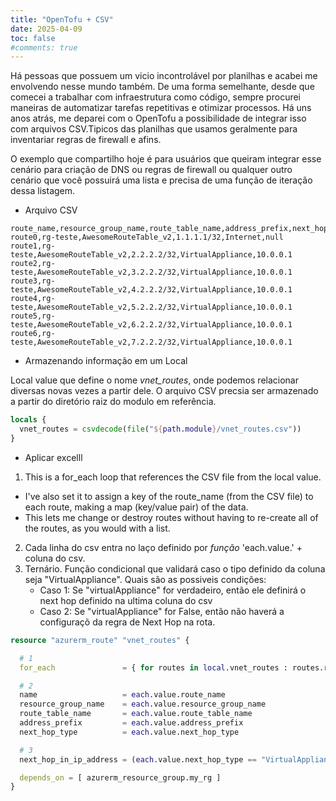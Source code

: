 ```yaml
---
title: "OpenTofu + CSV"
date: 2025-04-09
toc: false
#comments: true
---
```


Há pessoas que possuem um vicio incontrolável por planilhas e acabei me envolvendo nesse mundo também. De uma forma semelhante, desde que comecei a trabalhar com infraestrutura como código, sempre procurei maneiras de automatizar tarefas repetitivas e otimizar processos. Há uns anos atrás, me deparei com o OpenTofu a possibilidade de integrar isso com arquivos CSV.Tipicos das planilhas que usamos geralmente para inventariar regras de firewall e afins.

O exemplo que compartilho hoje é para usuários que queiram integrar esse cenário para criação de DNS ou regras de firewall ou qualquer outro cenário que você possuirá uma lista e precisa de uma função de iteração dessa listagem. 

- Arquivo CSV

```csv
route_name,resource_group_name,route_table_name,address_prefix,next_hop_type,next_hop_in_ip_address
route0,rg-teste,AwesomeRouteTable_v2,1.1.1.1/32,Internet,null
route1,rg-teste,AwesomeRouteTable_v2,2.2.2.2/32,VirtualAppliance,10.0.0.1
route2,rg-teste,AwesomeRouteTable_v2,3.2.2.2/32,VirtualAppliance,10.0.0.1
route3,rg-teste,AwesomeRouteTable_v2,4.2.2.2/32,VirtualAppliance,10.0.0.1
route4,rg-teste,AwesomeRouteTable_v2,5.2.2.2/32,VirtualAppliance,10.0.0.1
route5,rg-teste,AwesomeRouteTable_v2,6.2.2.2/32,VirtualAppliance,10.0.0.1
route6,rg-teste,AwesomeRouteTable_v2,7.2.2.2/32,VirtualAppliance,10.0.0.1
```

- Armazenando informação em um Local

Local value que define o nome *vnet_routes*, onde podemos relacionar diversas novas vezes a partir dele.
O arquivo CSV precsia ser armazenado a partir do diretório raiz do modulo em referência.

```terraform
locals {
  vnet_routes = csvdecode(file("${path.module}/vnet_routes.csv"))
}
```

- Aplicar excelll
1. This is a for_each loop that references the CSV file from the local value.
  - I've also set it to assign a key of the route_name (from the CSV file) to each route, making a map (key/value pair) of the data.
  - This lets me change or destroy routes without having to re-create all of the routes, as you would with a list.
2. Cada linha do csv entra no laço definido por *função* 'each.value.' + coluna do csv.
3. Ternário. Função condicional que validará caso o tipo definido da coluna seja "VirtualAppliance". Quais são as possiveis condições:
   - Caso 1: Se "virtualAppliance" for verdadeiro, então ele definirá o next hop definido na ultima coluna do csv
   - Caso 2: Se "virtualAppliance" for False, então não haverá a configuraçõ da regra de Next Hop na rota.  
   
```terraform
resource "azurerm_route" "vnet_routes" {

  # 1
  for_each               = { for routes in local.vnet_routes : routes.route_name => routes }

  # 2
  name                   = each.value.route_name
  resource_group_name    = each.value.resource_group_name
  route_table_name       = each.value.route_table_name
  address_prefix         = each.value.address_prefix
  next_hop_type          = each.value.next_hop_type

  # 3
  next_hop_in_ip_address = (each.value.next_hop_type == "VirtualAppliance") == true ? each.value.next_hop_in_ip_address : null

  depends_on = [ azurerm_resource_group.my_rg ]
}
```

